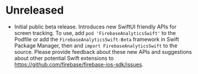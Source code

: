 # Unreleased
- Initial public beta release. Introduces new SwiftUI friendly APIs for
  screen tracking. To use, add `pod 'FirebaseAnalyticsSwift'` to the Podfile or
  add the `FirebaseAnalyticsSwift-Beta` framework in Swift Package Manager, then 
  and `import FirebaseAnalyticsSwift` to the source. Please provide feedback about
  these new APIs and suggestions about other potential Swift extensions to
  https://github.com/firebase/firebase-ios-sdk/issues.
